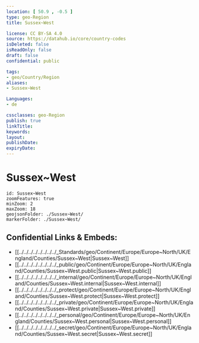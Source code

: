 ```yaml
---
location: [ 50.9 , -0.5 ] 
type: geo-Region
title: Sussex~West

license: CC BY-SA 4.0
source: https://datahub.io/core/country-codes
isDeleted: false
isReadOnly: false
draft: false
confidential: public

tags:
- geo/Country/Region
aliases:
- Sussex~West

Languages:
- de

cssclasses: geo-Region
publish: true
linkTitle: 
keywords: 
layout: 
publishDate: 
expiryDate: 
---
```


# Sussex~West

```leaflet
id: Sussex~West
zoomFeatures: true 
minZoom: 2 
maxZoom: 18
geojsonFolder: ./Sussex~West/
markerFolder: ./Sussex~West/
```


## Confidential Links & Embeds: 
- [[../../../../../../../../_Standards/geo/Continent/Europe/Europe~North/UK/England/Counties/Sussex~West|Sussex~West]] 
- [[../../../../../../../../_public/geo/Continent/Europe/Europe~North/UK/England/Counties/Sussex~West.public|Sussex~West.public]] 
- [[../../../../../../../../_internal/geo/Continent/Europe/Europe~North/UK/England/Counties/Sussex~West.internal|Sussex~West.internal]] 
- [[../../../../../../../../_protect/geo/Continent/Europe/Europe~North/UK/England/Counties/Sussex~West.protect|Sussex~West.protect]] 
- [[../../../../../../../../_private/geo/Continent/Europe/Europe~North/UK/England/Counties/Sussex~West.private|Sussex~West.private]] 
- [[../../../../../../../../_personal/geo/Continent/Europe/Europe~North/UK/England/Counties/Sussex~West.personal|Sussex~West.personal]] 
- [[../../../../../../../../_secret/geo/Continent/Europe/Europe~North/UK/England/Counties/Sussex~West.secret|Sussex~West.secret]] 


